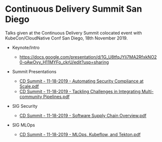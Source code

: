 # Continuous Delivery Summit San Diego 

Talks given at the Continuous Delivery Summit colocated event with KubeCon/CloudNative Conf San Diego, 18th November 2019. 

 * Keynote/Intro 
     * https://docs.google.com/presentation/d/1G_U8tfqJYli7MA2RfxkNO20-oAwOvy_H11MYFo_ckrU/edit?usp=sharing

 * Summit Presentations
     * [CD Summit - 11-18-2019 - Automating Security Compliance at Scale.pdf](https://github.com/cdfoundation/presentations/blob/master/2019-summit-sandiego/CD%20Summit%20-%2011-18-2019%20-%20Automating_Security_Compliance_at_Scale.pdf)
     * [CD Summit - 11-18-2019 - Tackling Challenges in Integrating Multi-community Pipelines.pdf](https://github.com/cdfoundation/presentations/blob/master/2019-summit-sandiego/CD%20Summit%20-%2011-18-2019%20-%20Tackling%20Challenges%20in%20Integrating%20Multi-community%20Pipelines.pdf)

 * SIG Security
     * [CD Summit - 11-18-2019 - Software Supply Chain Overview.pdf](https://github.com/cdfoundation/presentations/blob/master/2019-summit-sandiego/CD%20Summit%20-%2011-18-2019%20-%20Software%20Supply%20Chain%20Overview.pdf)
     
 * SIG MLOps
     * [CD Summit - 11-18-2019 - MLOps, Kubeflow, and Tekton.pdf](https://github.com/cdfoundation/presentations/blob/master/2019-summit-sandiego/CD%20Summit%20-%2011-18-2019%20-%20MLOps%2C%20Kubeflow%2C%20and%20Tekton.pdf)
